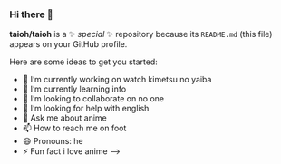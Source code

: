 ### Hi there 👋


**taioh/taioh** is a ✨ _special_ ✨ repository because its `README.md` (this file) appears on your GitHub profile.

Here are some ideas to get you started:

- 🔭 I’m currently working on watch kimetsu no yaiba
- 🌱 I’m currently learning info
- 👯 I’m looking to collaborate on no one
- 🤔 I’m looking for help with english
- 💬 Ask me about anime
- 📫 How to reach me on foot
- 😄 Pronouns: he 
- ⚡ Fun fact i love anime 
-->
